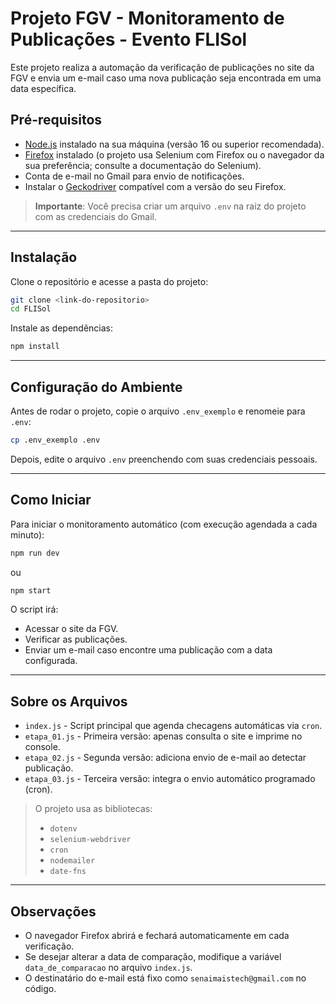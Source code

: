 # Projeto FGV - Monitoramento de Publicações - Evento FLISol

Este projeto realiza a automação da verificação de publicações no site da FGV e envia um e-mail caso uma nova publicação seja encontrada em uma data específica.

## Pré-requisitos

- [Node.js](https://nodejs.org/) instalado na sua máquina (versão 16 ou superior recomendada).
- [Firefox](https://www.mozilla.org/firefox/) instalado (o projeto usa Selenium com Firefox ou o navegador da sua preferência; consulte a documentação do Selenium).
- Conta de e-mail no Gmail para envio de notificações.
- Instalar o [Geckodriver](https://github.com/mozilla/geckodriver/releases) compatível com a versão do seu Firefox.

> **Importante**: Você precisa criar um arquivo `.env` na raiz do projeto com as credenciais do Gmail.

---

## Instalação

Clone o repositório e acesse a pasta do projeto:

```bash
git clone <link-do-repositorio>
cd FLISol
```

Instale as dependências:

```bash
npm install
```

---

## Configuração do Ambiente

Antes de rodar o projeto, copie o arquivo `.env_exemplo` e renomeie para `.env`:

```bash
cp .env_exemplo .env
```

Depois, edite o arquivo `.env` preenchendo com suas credenciais pessoais.

---

## Como Iniciar

Para iniciar o monitoramento automático (com execução agendada a cada minuto):

```bash
npm run dev
```
ou
```bash
npm start
```

O script irá:
- Acessar o site da FGV.
- Verificar as publicações.
- Enviar um e-mail caso encontre uma publicação com a data configurada.

---

## Sobre os Arquivos

- `index.js` - Script principal que agenda checagens automáticas via `cron`.
- `etapa_01.js` - Primeira versão: apenas consulta o site e imprime no console.
- `etapa_02.js` - Segunda versão: adiciona envio de e-mail ao detectar publicação.
- `etapa_03.js` - Terceira versão: integra o envio automático programado (cron).

> O projeto usa as bibliotecas:
> - `dotenv`
> - `selenium-webdriver`
> - `cron`
> - `nodemailer`
> - `date-fns`

---

## Observações

- O navegador Firefox abrirá e fechará automaticamente em cada verificação.
- Se desejar alterar a data de comparação, modifique a variável `data_de_comparacao` no arquivo `index.js`.
- O destinatário do e-mail está fixo como `senaimaistech@gmail.com` no código.